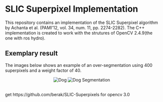 # SLIC Superpixel Implementation
This repository contains an implementation of the SLIC Superpixel algorithm by Achanta et al. (PAMI'12, vol. 34, num. 11, pp. 2274-2282). The C++ implementation is created to work with the strutures of OpenCV 2.4.9(the one with ros hydro).

## Exemplary result
The images below shows an example of an over-segmentation using 400 superpixels and a weight factor of 40.
<p align="center">
  <img src="https://github.com/PSMM/SLIC-Superpixels/blob/master/dog.png?raw=true" alt="Dog"/>
  <img src="https://github.com/PSMM/SLIC-Superpixels/blob/master/dog_segmentation.png?raw=true" alt="Dog Segmentation"/>
</p>
</br> get https://github.com/berak/SLIC-Superpixels for opencv 3.0 </br>
